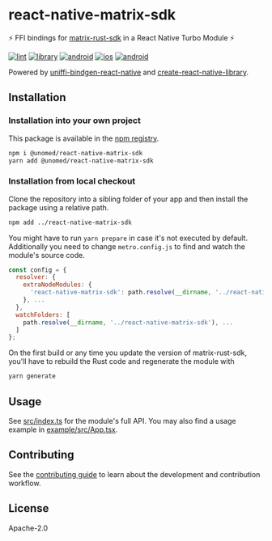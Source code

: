# react-native-matrix-sdk

⚡️ FFI bindings for [matrix-rust-sdk] in a React Native Turbo Module ⚡️

[![lint](https://github.com/unomed-dev/react-native-matrix-sdk/actions/workflows/lint.yml/badge.svg)](https://github.com/unomed-dev/react-native-matrix-sdk/actions/workflows/lint.yml)
[![library](https://github.com/unomed-dev/react-native-matrix-sdk/actions/workflows/library.yml/badge.svg)](https://github.com/unomed-dev/react-native-matrix-sdk/actions/workflows/library.yml)
[![android](https://github.com/unomed-dev/react-native-matrix-sdk/actions/workflows/build-android.yml/badge.svg)](https://github.com/unomed-dev/react-native-matrix-sdk/actions/workflows/build-android.yml)
[![ios](https://github.com/unomed-dev/react-native-matrix-sdk/actions/workflows/build-ios.yml/badge.svg)](https://github.com/unomed-dev/react-native-matrix-sdk/actions/workflows/build-ios.yml)
[![android](https://github.com/unomed-dev/react-native-matrix-sdk/actions/workflows/build-release.yml/badge.svg)](https://github.com/unomed-dev/react-native-matrix-sdk/actions/workflows/build-release.yml)

Powered by [uniffi-bindgen-react-native] and [create-react-native-library].


## Installation

### Installation into your own project

This package is available in the [npm registry].

```sh
npm i @unomed/react-native-matrix-sdk
yarn add @unomed/react-native-matrix-sdk
```


### Installation from local checkout

Clone the repository into a sibling folder of your app and then install the package using
a relative path.

```sh
npm add ../react-native-matrix-sdk
```

You might have to run `yarn prepare` in case it's not executed by default. Additionally you
need to change `metro.config.js` to find and watch the module's source code.

```js
const config = {
  resolver: {
    extraNodeModules: {
      'react-native-matrix-sdk': path.resolve(__dirname, '../react-native-matrix-sdk'),
    }, ...
  },
  watchFolders: [
    path.resolve(__dirname, '../react-native-matrix-sdk'), ...
  ]
};
```

On the first build or any time you update the version of matrix-rust-sdk, you'll have
to rebuild the Rust code and regenerate the module with

```sh
yarn generate
```


## Usage

See [src/index.ts] for the module's full API. You may also find a usage example
in [example/src/App.tsx].


## Contributing

See the [contributing guide] to learn about the development and contribution workflow.


## License

Apache-2.0


[contributing guide]: CONTRIBUTING.md
[create-react-native-library]: https://github.com/callstack/react-native-builder-bob
[example/src/App.tsx]: example/src/App.tsx
[matrix-rust-sdk]: https://github.com/matrix-org/matrix-rust-sdk
[npm registry]: https://www.npmjs.com/package/@unomed/react-native-matrix-sdk
[src/index.ts]: src/index.ts
[uniffi-bindgen-react-native]: https://github.com/jhugman/uniffi-bindgen-react-native
